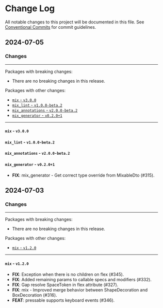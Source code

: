 # Change Log

All notable changes to this project will be documented in this file.
See [Conventional Commits](https://conventionalcommits.org) for commit guidelines.

## 2024-07-05

### Changes

---

Packages with breaking changes:

 - There are no breaking changes in this release.

Packages with other changes:

 - [`mix` - `v3.0.0`](#mix---v300)
 - [`mix_lint` - `v1.0.0-beta.2`](#mix_lint---v100-beta2)
 - [`mix_annotations` - `v2.0.0-beta.2`](#mix_annotations---v200-beta2)
 - [`mix_generator` - `v0.2.0+1`](#mix_generator---v0201)

---

#### `mix` - `v3.0.0`

#### `mix_lint` - `v1.0.0-beta.2`

#### `mix_annotations` - `v2.0.0-beta.2`

#### `mix_generator` - `v0.2.0+1`

 - **FIX**: mix_generator - Get correct type override from MixableDto (#315).


## 2024-07-03

### Changes

---

Packages with breaking changes:

 - There are no breaking changes in this release.

Packages with other changes:

 - [`mix` - `v1.2.0`](#mix---v120)

---

#### `mix` - `v1.2.0`

 - **FIX**: Exception when there is no children on flex (#345).
 - **FIX**: Added remaining params to callable specs and modifiers (#332).
 - **FIX**: Gap resolve SpaceToken in flex attribute (#327).
 - **FIX**: mix - Improved merge behavior between ShapeDecoration and BoxDecoration (#316).
 - **FEAT**: pressable supports keyboard events (#346).

